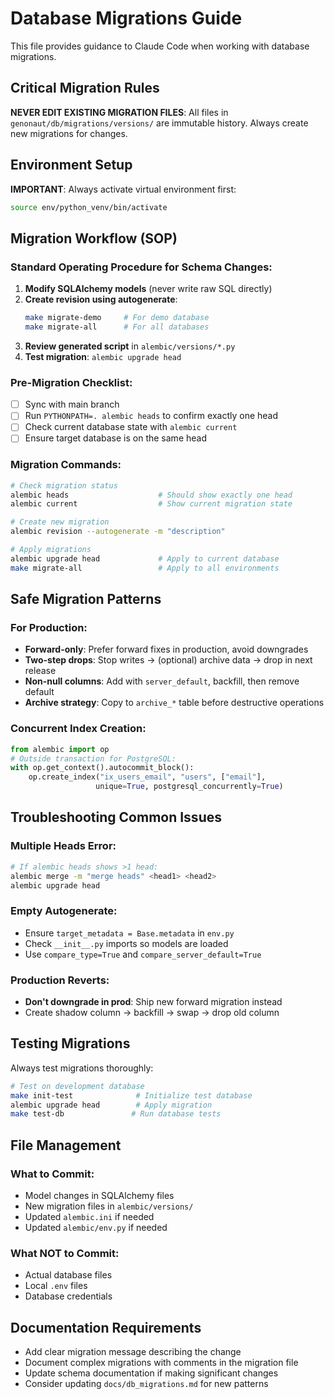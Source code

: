 # Database Migrations Guide

This file provides guidance to Claude Code when working with database migrations.

## Critical Migration Rules
**NEVER EDIT EXISTING MIGRATION FILES**: All files in `genonaut/db/migrations/versions/` are immutable history. Always create new migrations for changes.

## Environment Setup
**IMPORTANT**: Always activate virtual environment first:
```bash
source env/python_venv/bin/activate
```

## Migration Workflow (SOP)
### Standard Operating Procedure for Schema Changes:
1. **Modify SQLAlchemy models** (never write raw SQL directly)
2. **Create revision using autogenerate**:
   ```bash
   make migrate-demo     # For demo database
   make migrate-all      # For all databases
   ```
3. **Review generated script** in `alembic/versions/*.py`
4. **Test migration**: `alembic upgrade head`

### Pre-Migration Checklist:
- [ ] Sync with main branch
- [ ] Run `PYTHONPATH=. alembic heads` to confirm exactly one head
- [ ] Check current database state with `alembic current`
- [ ] Ensure target database is on the same head

### Migration Commands:
```bash
# Check migration status
alembic heads                    # Should show exactly one head
alembic current                  # Show current migration state

# Create new migration
alembic revision --autogenerate -m "description"

# Apply migrations
alembic upgrade head             # Apply to current database
make migrate-all                 # Apply to all environments
```

## Safe Migration Patterns
### For Production:
- **Forward-only**: Prefer forward fixes in production, avoid downgrades
- **Two-step drops**: Stop writes → (optional) archive data → drop in next release
- **Non-null columns**: Add with `server_default`, backfill, then remove default
- **Archive strategy**: Copy to `archive_*` table before destructive operations

### Concurrent Index Creation:
```python
from alembic import op
# Outside transaction for PostgreSQL:
with op.get_context().autocommit_block():
    op.create_index("ix_users_email", "users", ["email"],
                   unique=True, postgresql_concurrently=True)
```

## Troubleshooting Common Issues
### Multiple Heads Error:
```bash
# If alembic heads shows >1 head:
alembic merge -m "merge heads" <head1> <head2>
alembic upgrade head
```

### Empty Autogenerate:
- Ensure `target_metadata = Base.metadata` in `env.py`
- Check `__init__.py` imports so models are loaded
- Use `compare_type=True` and `compare_server_default=True`

### Production Reverts:
- **Don't downgrade in prod**: Ship new forward migration instead
- Create shadow column → backfill → swap → drop old column

## Testing Migrations
Always test migrations thoroughly:
```bash
# Test on development database
make init-test              # Initialize test database
alembic upgrade head        # Apply migration
make test-db               # Run database tests
```

## File Management
### What to Commit:
- Model changes in SQLAlchemy files
- New migration files in `alembic/versions/`
- Updated `alembic.ini` if needed
- Updated `alembic/env.py` if needed

### What NOT to Commit:
- Actual database files
- Local `.env` files
- Database credentials

## Documentation Requirements
- Add clear migration message describing the change
- Document complex migrations with comments in the migration file
- Update schema documentation if making significant changes
- Consider updating `docs/db_migrations.md` for new patterns
